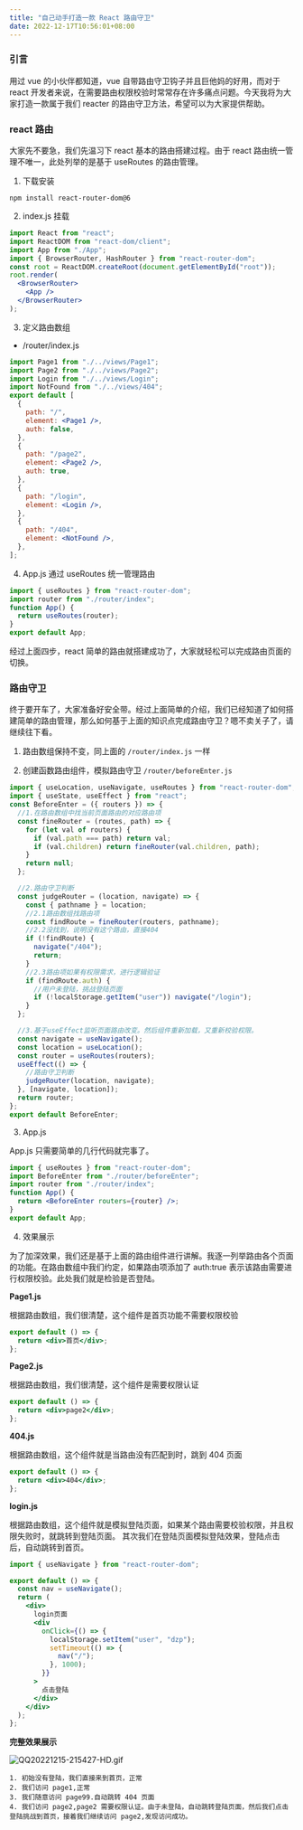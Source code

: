 ```yaml
---
title: "自己动手打造一款 React 路由守卫"
date: 2022-12-17T10:56:01+08:00
---
```


### 引言

用过 vue 的小伙伴都知道，vue 自带路由守卫钩子并且巨他妈的好用，而对于 react 开发者来说，在需要路由权限校验时常常存在许多痛点问题。今天我将为大家打造一款属于我们 reacter 的路由守卫方法，希望可以为大家提供帮助。

### react 路由

大家先不要急，我们先温习下 react 基本的路由搭建过程。由于 react 路由统一管理不唯一，此处列举的是基于 useRoutes 的路由管理。

1. 下载安装

```
npm install react-router-dom@6
```

2. index.js 挂载

```jsx
import React from "react";
import ReactDOM from "react-dom/client";
import App from "./App";
import { BrowserRouter, HashRouter } from "react-router-dom";
const root = ReactDOM.createRoot(document.getElementById("root"));
root.render(
  <BrowserRouter>
    <App />
  </BrowserRouter>
);
```

3. 定义路由数组

- /router/index.js

```jsx
import Page1 from "./../views/Page1";
import Page2 from "./../views/Page2";
import Login from "./../views/Login";
import NotFound from "./../views/404";
export default [
  {
    path: "/",
    element: <Page1 />,
    auth: false,
  },
  {
    path: "/page2",
    element: <Page2 />,
    auth: true,
  },
  {
    path: "/login",
    element: <Login />,
  },
  {
    path: "/404",
    element: <NotFound />,
  },
];
```

4. App.js 通过 useRoutes 统一管理路由

```jsx
import { useRoutes } from "react-router-dom";
import router from "./router/index";
function App() {
  return useRoutes(router);
}
export default App;
```

经过上面四步，react 简单的路由就搭建成功了，大家就轻松可以完成路由页面的切换。

### 路由守卫

终于要开车了，大家准备好安全带。经过上面简单的介绍，我们已经知道了如何搭建简单的路由管理，那么如何基于上面的知识点完成路由守卫？嗯不卖关子了，请继续往下看。

1. 路由数组保持不变，同上面的 `/router/index.js` 一样

2. 创建函数路由组件，模拟路由守卫 `/router/beforeEnter.js`

```jsx
import { useLocation, useNavigate, useRoutes } from "react-router-dom";
import { useState, useEffect } from "react";
const BeforeEnter = ({ routers }) => {
  //1.在路由数组中找当前页面路由的对应路由项
  const fineRouter = (routes, path) => {
    for (let val of routers) {
      if (val.path === path) return val;
      if (val.children) return fineRouter(val.children, path);
    }
    return null;
  };

  //2.路由守卫判断
  const judgeRouter = (location, navigate) => {
    const { pathname } = location;
    //2.1路由数组找路由项
    const findRoute = fineRouter(routers, pathname);
    //2.2没找到，说明没有这个路由，直接404
    if (!findRoute) {
      navigate("/404");
      return;
    }
    //2.3路由项如果有权限需求，进行逻辑验证
    if (findRoute.auth) {
      //用户未登陆，挑战登陆页面
      if (!localStorage.getItem("user")) navigate("/login");
    }
  };

  //3.基于useEffect监听页面路由改变。然后组件重新加载，又重新校验权限。
  const navigate = useNavigate();
  const location = useLocation();
  const router = useRoutes(routers);
  useEffect(() => {
    //路由守卫判断
    judgeRouter(location, navigate);
  }, [navigate, location]);
  return router;
};
export default BeforeEnter;
```

3. App.js

App.js 只需要简单的几行代码就完事了。

```jsx
import { useRoutes } from "react-router-dom";
import BeforeEnter from "./router/beforeEnter";
import router from "./router/index";
function App() {
  return <BeforeEnter routers={router} />;
}
export default App;
```

4. 效果展示

为了加深效果，我们还是基于上面的路由组件进行讲解。我逐一列举路由各个页面的功能。在路由数组中我们约定，如果路由项添加了 auth:true 表示该路由需要进行权限校验。此处我们就是检验是否登陆。

**Page1.js**

根据路由数组，我们很清楚，这个组件是首页功能不需要权限校验

```jsx
export default () => {
  return <div>首页</div>;
};
```

**Page2.js**

根据路由数组，我们很清楚，这个组件是需要权限认证

```jsx
export default () => {
  return <div>page2</div>;
};
```

**404.js**

根据路由数组，这个组件就是当路由没有匹配到时，跳到 404 页面

```jsx
export default () => {
  return <div>404</div>;
};
```

**login.js**

根据路由数组，这个组件就是模拟登陆页面，如果某个路由需要校验权限，并且权限失败时，就跳转到登陆页面。 其次我们在登陆页面模拟登陆效果，登陆点击后，自动跳转到首页。

```jsx
import { useNavigate } from "react-router-dom";

export default () => {
  const nav = useNavigate();
  return (
    <div>
      login页面
      <div
        onClick={() => {
          localStorage.setItem("user", "dzp");
          setTimeout(() => {
            nav("/");
          }, 1000);
        }}
      >
        点击登陆
      </div>
    </div>
  );
};
```

**完整效果展示**

![QQ20221215-215427-HD.gif](https://p3-juejin.byteimg.com/tos-cn-i-k3u1fbpfcp/90ec3976dc8345338a0af8075db13602~tplv-k3u1fbpfcp-zoom-in-crop-mark:4536:0:0:0.awebp?)

```shell
1. 初始没有登陆，我们直接来到首页，正常
2. 我们访问 page1,正常
3. 我们随意访问 page99.自动跳转 404 页面
4. 我们访问 page2,page2 需要权限认证。由于未登陆，自动跳转登陆页面，然后我们点击登陆挑战到首页，接着我们继续访问 page2,发现访问成功。
```
